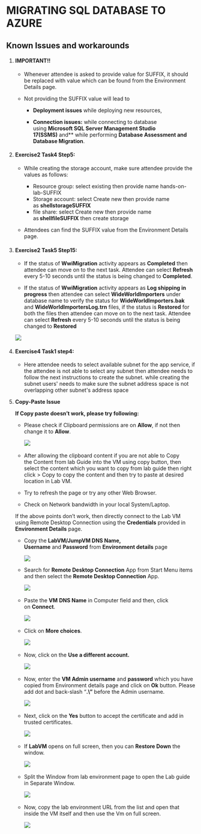 # MIGRATING SQL DATABASE TO AZURE

## Known Issues and workarounds

1. #### IMPORTANT!! 

   - Whenever attendee is asked to provide value for SUFFIX, it should be replaced with value which can be found from the Environment Details page.
   - Not providing the SUFFIX value will lead to 
   
        - **Deployment issues** while deploying new resources, 
           
        - **Connection issues:** while connecting to database using **Microsoft SQL Server Management Studio 17(SSMS)** and** while performing **Database Assessment and Database Migration**. 



1. #### Exercise2 Task4 Step5:

   - While creating the storage account, make sure attendee provide the values as follows: 

       - Resource group: select existing then provide name hands-on-lab-SUFFIX 
       - Storage account: select Create new then provide name as **shellstorageSUFFIX** 
       - file share: select Create new then provide name as **shellfileSUFFIX** then create storage 

   - Attendees can find the SUFFIX value from the Environment Details page. 

1. #### Exercise2 Task5 Step15:

   - If the status of **WwiMigration** activity appears as **Completed** then attendee can move on to the next task. Attendee can select **Refresh** every 5-10 seconds until the status is being changed to **Completed**.
  
   -  If the status of **WwiMigration** activity appears as **Log shipping in progress** then attendee can select **WideWorldImporters** under database name to verify the status for **WideWorldImporters.bak** and **WideWorldImportersLog.trn** files, if the status is **Restored** for both the files then attendee can move on to the next task. Attendee can select **Refresh** every 5-10 seconds until the status is being changed to **Restored**

     ![](https://github.com/CloudLabsAI-Azure/Know-Before-You-Go/blob/main/Labs/images/datamod-issue.png?raw=true)

1. #### Exercise4 Task1 step4:

   - Here attendee needs to select available subnet for the app service, if the attendee is not able to select any subnet then attendee needs to follow the next instructions to create the subnet. while creating the subnet users' needs to make sure the subnet address space is not overlapping other subnet's address space 

1. **Copy-Paste Issue**

    **If Copy paste doesn’t work, please try following:** 

      - Please check if Clipboard permissions are on **Allow**, if not then change it to **Allow**. 

        ![](https://github.com/CloudLabsAI-Azure/Know-Before-You-Go/blob/main/Labs/images/copypasteissue-1.png?raw=true) 

      - After allowing the clipboard content if you are not able to Copy the Content from lab Guide into the VM using copy button, then select the content which you want to copy from lab guide then right click > Copy to copy the content and then try to paste at desired location in Lab VM. 
      
      - Try to refresh the page or try any other Web Browser. 
      
      - Check on Network bandwidth in your local System/Laptop. 

     If the above points don’t work, then directly connect to the Lab VM using Remote Desktop Connection using the **Credentials** provided in **Environment Details** page.  

      - Copy the **LabVM/JumpVM DNS Name, Username** and **Password** from **Environment details** page 

        ![](https://github.com/CloudLabsAI-Azure/Know-Before-You-Go/blob/main/Labs/images/copypasteissue-2.png?raw=true) 

      - Search for **Remote Desktop Connection** App from Start Menu items and then select the **Remote Desktop Connection** App. 

        ![](https://github.com/CloudLabsAI-Azure/Know-Before-You-Go/blob/main/Labs/images/copypasteissue-3.png?raw=true) 

      - Paste the **VM** **DNS Name** in Computer field and then, click on **Connect**. 

        ![](https://github.com/CloudLabsAI-Azure/Know-Before-You-Go/blob/main/Labs/images/copypasteissue-4.png?raw=true) 

      - Click on **More choices**. 

        ![](https://github.com/CloudLabsAI-Azure/Know-Before-You-Go/blob/main/Labs/images/copypasteissue-5.png?raw=true) 

      - Now, click on the **Use a different account.** 

        ![](https://github.com/CloudLabsAI-Azure/Know-Before-You-Go/blob/main/Labs/images/copypasteissue-6.png?raw=true) 

      - Now, enter the **VM Admin username** and **password** which you have copied from Environment details page and click on **Ok** button. Please add dot and back-slash “**.\”** before the Admin username. 

         ![](https://github.com/CloudLabsAI-Azure/Know-Before-You-Go/blob/main/Labs/images/copypasteissue-7.png?raw=true) 

      - Next, click on the **Yes** button to accept the certificate and add in trusted certificates. 

        ![](https://github.com/CloudLabsAI-Azure/Know-Before-You-Go/blob/main/Labs/images/copypasteissue-8.png?raw=true) 

      - If **LabVM** opens on full screen, then you can **Restore Down** the window. 

        ![](https://github.com/CloudLabsAI-Azure/Know-Before-You-Go/blob/main/Labs/images/copypasteissue-9.png?raw=true) 

      - Split the Window from lab environment page to open the Lab guide in Separate Window. 

          ![](https://github.com/CloudLabsAI-Azure/Know-Before-You-Go/blob/main/Labs/images/copypasteissue-10.png?raw=true) 

      - Now, copy the lab environment URL from the list and open that inside the VM itself and then use the Vm on full screen. 

          ![](https://github.com/CloudLabsAI-Azure/Know-Before-You-Go/blob/main/Labs/images/copypasteissue-11.png?raw=true) 
